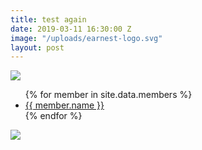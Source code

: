 ```yaml
---
title: test again
date: 2019-03-11 16:30:00 Z
image: "/uploads/earnest-logo.svg"
layout: post
---
```


<img src="/uploads/earnest-logo.svg">
<ul>
{% for member in site.data.members %}
<li>
<a href="https://github.com/{{ member.github }}">
{{ member.name }}
</a>
</li>
{% endfor %}
</ul>

<img src="{{ post\['image'\] }}">